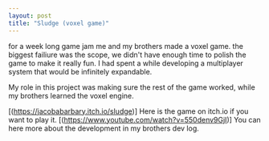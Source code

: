 ```yaml
---
layout: post
title: "Sludge (voxel game)"
---
```


for a week long game jam me and my brothers made a voxel game. the biggest failiure was the scope, we didn't have enough time to polish the game to make it really fun. I had spent a while developing a multiplayer system that would be infinitely expandable.

My role in this project was making sure the rest of the game worked, while my brothers learned the voxel engine.

[(https://jacobabarbary.itch.io/sludge)] Here is the game on itch.io if you want to play it.
[(https://www.youtube.com/watch?v=550denv9GjI)] You can here more about the development in my brothers dev log.
